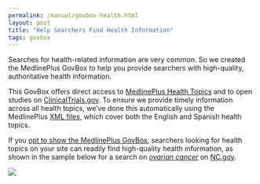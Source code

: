 ```yaml
---
permalink: /manual/govbox-health.html
layout: post
title: "Help Searchers Find Health Information"
tags: govbox
---
```

<p>Searches for health-related information are very common. So we created the MedlinePlus GovBox to help you provide searchers with high-quality, authoritative health information.</p>
<p>This GovBox offers direct access to <a href="http://www.nlm.nih.gov/medlineplus/healthtopics.html">MedlinePlus Health Topics</a> and to open studies on <a href="http://clinicaltrials.gov/">ClinicalTrials.gov</a>. To ensure we provide timely information across all health topics, we&#8217;ve done this automatically using the MedlinePlus <a href="http://www.nlm.nih.gov/medlineplus/xml.html">XML files</a>, which cover both the English and Spanish health topics.</p>
<p>If you <a href="/blog/how-to-select-the-modules-that-appear-on-your-results.html">opt to show the MedlinePlus GovBox</a>, searchers looking for health topics on your site can readily find high-quality health information, as shown in the sample below for a search on <a href="http://search.usa.gov/search?query=ovarian+cancer"><em>ovarian cancer</em></a> on <a href="http://www.nc.gov">NC.gov</a>.</p>
<p><img class="img-polaroid" src="http://f22818b4dfc10241d8a3-f1564c64756a8cfee25b6b19953b1d23.r31.cf2.rackcdn.com/tumblr_m1col9j6oT1qid15q.png"/></p>
